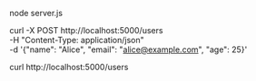 node server.js

curl -X POST http://localhost:5000/users \
-H "Content-Type: application/json" \
-d '{"name": "Alice", "email": "alice@example.com", "age": 25}'

curl http://localhost:5000/users
